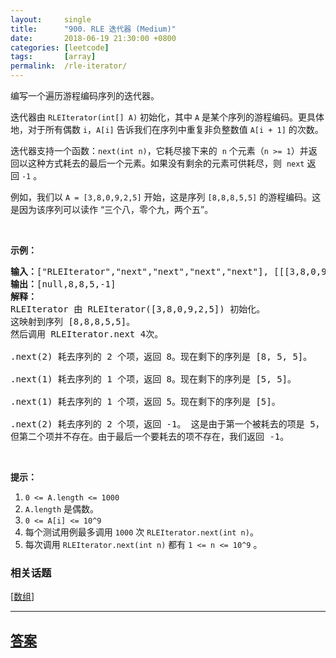```yaml
---
layout:     single
title:      "900. RLE 迭代器 (Medium)"
date:       2018-06-19 21:30:00 +0800
categories: [leetcode]
tags:       [array]
permalink:  /rle-iterator/
---
```


<p>编写一个遍历游程编码序列的迭代器。</p>

<p>迭代器由 <code>RLEIterator(int[] A)</code> 初始化，其中&nbsp;<code>A</code>&nbsp;是某个序列的游程编码。更具体地，对于所有偶数 <code>i</code>，<code>A[i]</code> 告诉我们在序列中重复非负整数值 <code>A[i + 1]</code> 的次数。</p>

<p>迭代器支持一个函数：<code>next(int n)</code>，它耗尽接下来的&nbsp; <code>n</code> 个元素（<code>n &gt;= 1</code>）并返回以这种方式耗去的最后一个元素。如果没有剩余的元素可供耗尽，则&nbsp; <code>next</code>&nbsp;返回&nbsp;<code>-1</code> 。</p>

<p>例如，我们以&nbsp;<code>A = [3,8,0,9,2,5]</code>&nbsp;开始，这是序列&nbsp;<code>[8,8,8,5,5]</code>&nbsp;的游程编码。这是因为该序列可以读作 &ldquo;三个八，零个九，两个五&rdquo;。</p>

<p>&nbsp;</p>

<p><strong>示例：</strong></p>

<pre><strong>输入：</strong>[&quot;RLEIterator&quot;,&quot;next&quot;,&quot;next&quot;,&quot;next&quot;,&quot;next&quot;], [[[3,8,0,9,2,5]],[2],[1],[1],[2]]
<strong>输出：</strong>[null,8,8,5,-1]
<strong>解释：</strong>
RLEIterator 由 RLEIterator([3,8,0,9,2,5]) 初始化。
这映射到序列 [8,8,8,5,5]。
然后调用 RLEIterator.next 4次。

.next(2) 耗去序列的 2 个项，返回 8。现在剩下的序列是 [8, 5, 5]。

.next(1) 耗去序列的 1 个项，返回 8。现在剩下的序列是 [5, 5]。

.next(1) 耗去序列的 1 个项，返回 5。现在剩下的序列是 [5]。

.next(2) 耗去序列的 2 个项，返回 -1。 这是由于第一个被耗去的项是 5，
但第二个项并不存在。由于最后一个要耗去的项不存在，我们返回 -1。
</pre>

<p>&nbsp;</p>

<p><strong>提示：</strong></p>

<ol>
	<li><code>0 &lt;= A.length &lt;= 1000</code></li>
	<li><code>A.length</code>&nbsp;是偶数。</li>
	<li><code>0 &lt;= A[i] &lt;= 10^9</code></li>
	<li>每个测试用例最多调用&nbsp;<code>1000</code>&nbsp;次&nbsp;<code>RLEIterator.next(int n)</code>。</li>
	<li>每次调用&nbsp;<code>RLEIterator.next(int n)</code>&nbsp;都有&nbsp;<code>1 &lt;= n &lt;= 10^9</code>&nbsp;。</li>
</ol>

### 相关话题
  [[数组](https://github.com/openset/leetcode/tree/master/tag/array/README.md)]

---

## [答案](https://github.com/openset/leetcode/tree/master/problems/rle-iterator)
